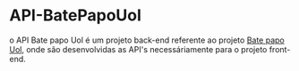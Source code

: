 # API-BatePapoUol

o API Bate papo Uol é um projeto back-end referente ao projeto <a href ="https://github.com/Jonas0Dias/Clone-BatePapoUol" >Bate papo Uol</a>, onde são desenvolvidas as API's necessáriamente para o projeto front-end.
